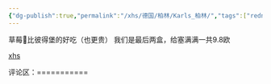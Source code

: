 ```yaml
---
{"dg-publish":true,"permalink":"/xhs/德国/柏林/Karls_柏林/","tags":["rednote","柏林"],"updated":"2025-03-30T20:40:27.880+08:00"}
---
```


 

草莓🍓比彼得堡的好吃（也更贵）
我们是最后两盒，给塞满满一共9.8欧

[xhs](https://www.xiaohongshu.com/explore/64a07c350000000007038a58?xsec_token=AB6PJwqCqHWFDxqKaCZKBE2-mJOR44I3FBMHcnoQN8icA=&xsec_source=pc_user)

评论区：===========

